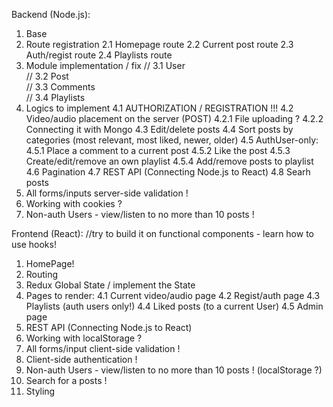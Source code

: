 Backend (Node.js):
1. Base 
2. Route registration
    2.1 Homepage route
    2.2 Current post route
    2.3 Auth/regist route
    2.4 Playlists route
3. Module implementation / fix
    // 3.1 User        
    // 3.2 Post        
    // 3.3 Comments    
    // 3.4 Playlists   
4. Logics to implement
    4.1 AUTHORIZATION / REGISTRATION !!!
    4.2 Video/audio placement on the server (POST)
        4.2.1 File uploading ?
        4.2.2 Connecting it with Mongo
    4.3 Edit/delete posts
    4.4 Sort posts by categories (most relevant, most liked, newer, older)
    4.5 AuthUser-only:
        4.5.1 Place a comment to a current post
        4.5.2 Like the post
        4.5.3 Create/edit/remove an own playlist
        4.5.4 Add/remove posts to playlist 
    4.6 Pagination
    4.7 REST API (Connecting Node.js to React)
    4.8 Searh posts
5. All forms/inputs server-side validation !
6. Working with cookies ?
7. Non-auth Users - view/listen to no more than 10 posts !





Frontend (React):  //try to build it on functional components - learn how to use hooks!
1. HomePage!
2. Routing
3. Redux Global State / implement the State
4. Pages to render:
    4.1 Current video/audio page
    4.2 Regist/auth page
    4.3 Playlists (auth users only!)
    4.4 Liked posts (to a current User)
    4.5 Admin page
5. REST API (Connecting Node.js to React)
6. Working with localStorage ?
7. All forms/input client-side validation !
8. Client-side authentication !
9. Non-auth Users - view/listen to no more than 10 posts ! (localStorage ?)
10. Search for a posts !
11. Styling 